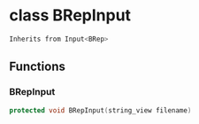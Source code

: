 # class BRepInput


```cpp
Inherits from Input<BRep>
```



## Functions

### BRepInput

```cpp
protected void BRepInput(string_view filename)
```




